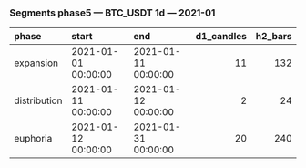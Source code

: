 ### Segments phase5 — BTC_USDT 1d — 2021-01

| phase        | start               | end                 |   d1_candles |   h2_bars |
|:-------------|:--------------------|:--------------------|-------------:|----------:|
| expansion    | 2021-01-01 00:00:00 | 2021-01-11 00:00:00 |           11 |       132 |
| distribution | 2021-01-11 00:00:00 | 2021-01-12 00:00:00 |            2 |        24 |
| euphoria     | 2021-01-12 00:00:00 | 2021-01-31 00:00:00 |           20 |       240 |